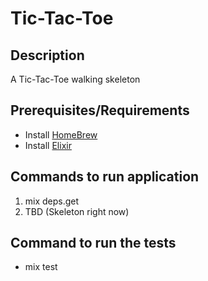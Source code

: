 # Tic-Tac-Toe

## Description
A Tic-Tac-Toe walking skeleton

## Prerequisites/Requirements
- Install [HomeBrew](https://docs.brew.sh/Installation)
- Install [Elixir](https://elixir-lang.org/install.html#macos)

## Commands to run application 
1. mix deps.get
2. TBD (Skeleton right now)

## Command to run the tests
- mix test